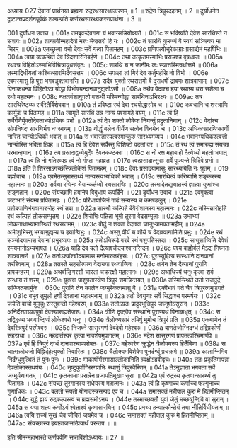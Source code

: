 अध्यायः 027
देवानां प्रार्थनया ब्रह्मणा रुद्ररथसारथ्यकरणम् ॥ 1 ॥ रुद्रेण त्रिपुरदहनम् ॥ 2 ॥ दुर्योधनेन दृष्टान्तप्रदर्शनपूर्वकं शल्यम्प्रति कर्णरथसारथ्यकरणप्रार्थना ॥ 3 ॥

001	दुर्योधन उवाच ।
001a	तमब्रुवन्देवगणा यं भवान्सन्नियोक्ष्यते ।
001c	स भविष्यति देवेश सारथिस्ते न संशयः ॥
002a	तानब्रवीन्महादेवो मत्तः श्रेष्ठतरो हि यः ।
002c	तं सारथिं कुरुध्वं वै स्वयं सञ्चिन्त्य मा चिरम् ॥
003a	एतच्छ्रुत्वा वचो देवाः सर्वे गत्वा पितामहम् ।
003c	प्रणिपत्योचुरेकाग्राः प्रसाद्यैनं महर्षिभिः ॥
004a	त्वया यत्कथितं देव त्रिदशारिनिबर्हणे ।
004c	तथा तत्कृतमस्माभिः प्रसन्नश्च वृषध्वजः ॥
005a	रथश्च विहितोऽस्माभिर्विचित्रायुधसंवृतः ।
005c	सारथिं च न जानीमः कः स्यात्तस्मिन्रथोत्तमे ॥
006a	तस्माद्विधीयतां कश्चित्सारथिर्देवसत्तम ।
006c	सफलां तां गिरं देव कर्तुमर्हसि नो विभो ।
006e	एवमस्मासु हि पुरा भगवन्नुक्तवानसि ॥
007a	सदैव युक्तो रथसत्तमो वै दुराधर्षो द्रावणः शात्रवाणाम् ।
007c	पिनाकधन्वा विहितोऽत्र योद्धा विभीषयन्दानवानुद्यतोऽसौ ॥
008a	तथैव वेदाश्च हया रथाग्र्य धरा सशैला च रथो महात्मनः ।
008c	नक्षत्रवंशानुगतो वरूथी यस्मिन्योद्धा सारथिनाऽभिरक्ष्यः ॥
009ac	तत्र सारथिरेष्टव्यः सर्वैरेतैर्विशेषवान् ॥
010a	तं प्रविष्टा रथं देवा रथयोद्धारमेव च ।
010c	कवचानि च शस्त्राणि कार्मुकं च पितामह ॥
011a	त्वामृते सारथिं तत्र नान्यं पश्यामहे वयम् ।
011c	त्वं हि सर्वैर्गणैर्युक्तोदेवताभ्योऽधिकः प्रभो ॥
012a	त्वं देव शक्तो लोकेश नियन्तुं प्रद्रुतानिमान् ।
012c	वेदांश्च सोपनिषदः सारथिर्भव नः स्वयम् ॥
013a	योद्धुं बलेन वीर्येण सत्वेन विनयेन च ।
013c	अधिकःसारथिःकार्यो नास्ति चान्योऽधिको भवात् ॥
014a	स भवांस्तारयत्वस्मान्कुरु सारथ्यमव्यय ।
014c	भवानभ्यधिकस्त्वत्तो नान्योस्ति भविता त्विह ॥
015a	त्वं हि देवेश सर्वैस्तु विशिष्टो वदतां वर ।
015c	तं रथं त्वं समारुह्य संयच्छ परमान्हयान् ॥
016a	तव प्रसादाद्वध्येयुर्देव दैवतकण्टकाः ।
016c	स नो रक्ष महाबाहो दैत्येभ्यो महतो भयात् ॥
017a	त्वं हि नो गतिरव्यग्र त्वं नो गोप्ता महाव्रत ।
017c	त्वत्प्रसादात्सुराः सर्वे पूज्यन्ते त्रिदिवे प्रभो ॥
018a	इति ते शिरसाऽगच्छंस्त्रिलोकेशं पितामहम् ।
018c	देवाः प्रसादयामासुः सारथ्यायेति नः श्रुतम् ॥
019	ब्रह्मोवाच ।
019a	एवमेतत्सुरास्तथ्यं नान्यस्त्वभ्यधिको भवात् ।
019c	सारथित्वं करिष्यामि शङ्करस्य महात्मनः ॥
020a	सर्वथा रथिनः श्रेयान्कर्तव्यो रथसारथिः ।
020c	तस्मादेतद्यथातत्त्वं ज्ञात्वा युष्मांश्च सङ्गतान् ।
020e	संयच्छामि हयानेष विबुधाय कपर्दिने ॥
021	दुर्योधन उवाच ।
021a	एवमुक्त्वा जटाभारं संयम्य प्रपितामहः ।
021c	परिधायाजिनं गाढं सन्यस्य च कमण्डलुम् ।
021e	प्रतोदपाणिर्भगवानारुरोह रथं तदा ॥
022a	सारथौ कल्पिते देवैरीशानस्य महात्मनः ।
022c	तस्मिन्नारोहति रथं कल्पितं लोकसम्भृतम् ।
022e	शिरोभिः पतिता भूमौ तुरगा वेदसम्भृताः ॥
023a	उभाभ्यां लोकनाथाभ्यामास्थितं रथसत्तमम् ।
023c	वोढुं न शक्ता वेदाश्वा जानुभ्यामपतन्महीम् ॥
024a	अभीशुभिस्तु भगवानुद्यम्य च हयान्विभुः ।
024c	अस्तु वीर्यं च शौर्यं च वेदाश्वानामिति प्रभुः ।
024e	रथं सञ्चोदयामास देवानां प्रभुरव्ययः ॥
025a	ततोऽधिरूढे वरदे रथं पशुपतिस्तदा ।
025c	साधुसाध्विति देवेशं स्मयमानोऽभ्यभाषत ॥
026a	याहि देव यतो दैत्याश्चोदयाश्वानरिन्दम ।
026c	पश्य बाह्वोर्बलं मेऽद्य निघ्नतः शात्रवान्रणे ॥
027a	ततोऽश्वांश्चोदयामास मनोमारुतरंहसः ।
027c	पुराण्युद्दिश्य खस्थानि दानवानां तरस्विनाम् ॥
028a	ततस्ते सहसोत्पत्य वेदाख्या रथवाजिनः ।
028c	क्षणेन तेन दैत्यानां पुराणि प्रापयन्हरम् ॥
029a	अथर्वाङ्गिरसौ चास्तां चक्ररक्षौ महात्मनः ।
029c	अथाधिज्यं धनुः कृत्वा शर्वः सन्धाय तं शरम् ।
029e	युक्त्वा पाशुपतास्त्रेण त्रिपुरं समचिन्तयत् ॥
030a	तस्मिन्स्थिते ततो राजन्रुद्रे सज्जितकार्मुके ।
030c	पुराणि तेन कालेन जग्मुरेकत्वमाशु वै ॥
031a	एकीभावं गते चैव त्रिपुरत्वमुपागते ।
031c	बभूव तुमुलो हर्षो देवतानां महात्मनाम् ॥
032a	ततो देवगुणाः सर्वे सिद्धाश्च परमर्षयः ।
032c	जयेति वाचो मुमुचुः संस्तुवन्तो महेश्वरम् ॥
033a	ततोऽग्रतः प्रादुरभूत्त्रिपुरं जघ्नुषोऽसुरान् ।
033c	अनिर्देश्याग्र्यवपुषो देवस्यासह्यतेजसः ॥
034a	त्रीणि दृष्ट्वैव संस्थानि पुराण्यथ पिनाकधृत् ।
034c	स तद्विकृष्य भगवान्दिव्यं लोकेश्वरो धनुः ।
034e	त्रैलोक्यसारं तमिषुं मुमोच त्रिपुरं प्रति ॥
035a	एकबाणेन तं देवस्त्रिपुरं परमेश्वरः ।
035c	निजघ्ने सासुरगणं देवदेवो महेश्वरः ॥
036a	बाणतेजोग्निदग्धं तद्विप्रकीर्णं सहस्रधा ।
036c	महदार्तस्वरं कृत्वा नावशेषमुपागतम् ।
036e	मद्रेश सासुरगणं प्रापतत्पश्चिमार्णवे ॥
037a	एवं हि त्रिपुरं दग्धं दानवाश्चाप्यशेषतः ।
037c	महेश्वरेण क्रुद्धेन त्रैलोक्यस्य हितैषिणा ॥
038a	स चात्मक्रोधजो विह्निर्दहेत्युक्तो निवारितः ।
038c	त्रैलोक्यमविशेषेण पुनर्दग्धुं प्रचक्रमे ॥
039a	कालाग्निमिव निर्दग्धुमुत्थितं तं पुनः पुनः ।
039c	माकार्षीर्भस्मासाल्लोकानिति त्र्यक्षोऽब्रवीद्वचः ॥
040a	ततः प्रकृतिमापन्ना देवलोकास्तथर्षयः ।
040c	तुष्टुवुर्वाग्भिरग्य्राभिः स्थाणुं त्रिपुरवैरिणम् ॥
041a	तेऽनुज्ञाता भगवता सर्वे जग्मुर्यथागतम् ।
041c	कृतकामाः प्रसन्नेन प्रजापतिमुखाः सुराः ॥
042a	एवं रुद्रस्य कृतवान्सारथ्यं तु पितामहः ।
042c	संयच्छ तुरगानस्य राधेयस्य महात्मनः ॥
043a	त्वं हि कृष्णाच्च कर्णाच्च फल्गुनाच्च गुणाधिकः ।
043c	बलतो रूपतो योगादस्त्रसम्पद एव च ॥
044a	समासक्तं महीपाल कुरु मे हितमीप्सितम् ।
044c	युद्धे ह्ययं रुद्रकल्पस्त्वं च ब्रह्मसमोऽनघ ।
044e	तस्माच्छक्तौ युवां जेतुं मच्छत्रून्दिवि वा सुरान् ॥
045a	स यथा शल्य कर्णोऽयं श्वेताश्वं कृष्णसारथिम् ।
045c	प्रमथ्य हन्यात्कौन्तेयं तथा नीतिर्विधीयताम् ॥
046a	त्वयि राज्यं सुखं चैव जीवितं जयमेव च ।
046c	समासक्तं महीपाल कुरु मे हितमीप्सितम् ॥
047ac	संयच्छास्य हयान्राजन्मत्प्रियार्थं परन्तप ॥ ॥
	
इति श्रीमन्महाभारते कर्णपर्वणि सप्तविंशोऽध्यायः ॥ 27 ॥
